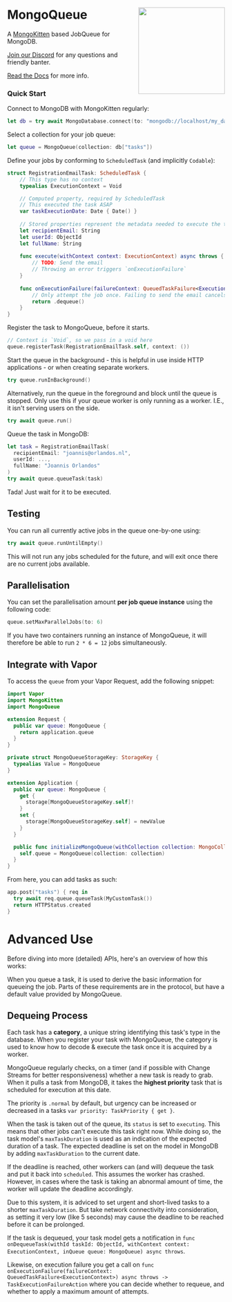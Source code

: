 # <img height="200px" style="float: right;" src="https://user-images.githubusercontent.com/1951674/224335889-c6345081-fef9-4b01-95ba-c3a718aa91e9.png" /> MongoQueue

A [MongoKitten](https://github.com/orlandos-nl/MongoKitten) based JobQueue for MongoDB.

[Join our Discord](https://discord.gg/H6799jh) for any questions and friendly banter.

[Read the Docs](https://swiftpackageindex.com/orlandos-nl/MongoQueue/main/documentation/mongoqueue) for more info.

### Quick Start

Connect to MongoDB with MongoKitten regularly:

```swift
let db = try await MongoDatabase.connect(to: "mongodb://localhost/my_database")
```

Select a collection for your job queue:

```swift
let queue = MongoQueue(collection: db["tasks"])
```

Define your jobs by conforming to `ScheduledTask` (and implicitly `Codable`):

```swift
struct RegistrationEmailTask: ScheduledTask {
    // This type has no context
    typealias ExecutionContext = Void

    // Computed property, required by ScheduledTask
    // This executed the task ASAP
    var taskExecutionDate: Date { Date() }
    
    // Stored properties represent the metadata needed to execute the task
    let recipientEmail: String
    let userId: ObjectId
    let fullName: String
    
    func execute(withContext context: ExecutionContext) async throws {
        // TODO: Send the email
        // Throwing an error triggers `onExecutionFailure`
    }
    
    func onExecutionFailure(failureContext: QueuedTaskFailure<ExecutionContext>) async throws -> TaskExecutionFailureAction {
        // Only attempt the job once. Failing to send the email cancels the job
        return .dequeue()
    }
}
```

Register the task to MongoQueue, before it starts.

```swift
// Context is `Void`, so we pass in a void here
queue.registerTask(RegistrationEmailTask.self, context: ())
```

Start the queue in the background - this is helpful in use inside HTTP applications - or when creating separate workers.

```swift
try queue.runInBackground()
```

Alternatively, run the queue in the foreground and block until the queue is stopped. Only use this if your queue worker is only running as a worker. I.E., it isn't serving users on the side.

```swift
try await queue.run()
```

Queue the task in MongoDB:

```swift
let task = RegistrationEmailTask(
  recipientEmail: "joannis@orlandos.nl",
  userId: ...,
  fullName: "Joannis Orlandos"
)
try await queue.queueTask(task)
```

Tada! Just wait for it to be executed.

## Testing

You can run all currently active jobs in the queue one-by-one using:

```swift
try await queue.runUntilEmpty()
``` 

This will not run any jobs scheduled for the future, and will exit once there are no current jobs available.

## Parallelisation

You can set the parallelisation amount **per job queue instance** using the following code:

```swift
queue.setMaxParallelJobs(to: 6)
```

If you have two containers running an instance of MongoQueue, it will therefore be able to run `2 * 6 = 12` jobs simultaneously.

## Integrate with Vapor

To access the `queue` from your Vapor Request, add the following snippet:

```swift
import Vapor
import MongoKitten
import MongoQueue

extension Request {
  public var queue: MongoQueue {
    return application.queue
  }
}

private struct MongoQueueStorageKey: StorageKey {
  typealias Value = MongoQueue
}

extension Application {
  public var queue: MongoQueue {
    get {
      storage[MongoQueueStorageKey.self]!
    }
    set {
      storage[MongoQueueStorageKey.self] = newValue
    }
  }

  public func initializeMongoQueue(withCollection collection: MongoCollection) {
    self.queue = MongoQueue(collection: collection)
  }
}
```

From here, you can add tasks as such:

```swift
app.post("tasks") { req in
  try await req.queue.queueTask(MyCustomTask())
  return HTTPStatus.created
}
```

# Advanced Use

Before diving into more (detailed) APIs, here's an overview of how this works:

When you queue a task, it is used to derive the basic information for queueing the job. Parts of these requirements are in the protocol, but have a default value provided by MongoQueue.

## Dequeing Process

Each task has a **category**, a unique string identifying this task's type in the database. When you register your task with MongoQueue, the category is used to know how to decode & execute the task once it is acquired by a worker.

MongoQueue regularly checks, on a timer (and if possible with Change Streams for better responsiveness) whether a new task is ready to grab. When it pulls a task from MongoDB, it takes the **highest priority** task that is scheduled for execution at this date.

The priority is `.normal` by default, but urgency can be increased or decreased in a tasks `var priority: TaskPriority { get }`.

When the task is taken out of the queue, its `status` is set to `executing`. This means that other jobs can't execute this task right now. While doing so, the task model's `maxTaskDuration` is used as an indication of the expected duration of a task. The expected deadline is set on the model in MongoDB by adding `maxTaskDuration` to the current date.

If the deadline is reached, other workers can (and will) dequeue the task and put it back into `scheduled`. This assumes the worker has crashed. However, in cases where the task is taking an abnormal amount of time, the worker will update the deadline accordingly.

Due to this system, it is adviced to set urgent and short-lived tasks to a shorter `maxTaskDuration`. But take network connectivity into consideration, as setting it very low (like 5 seconds) may cause the deadline to be reached before it can be prolonged.

If the task is dequeued, your task model gets a notification in `func onDequeueTask(withId taskId: ObjectId, withContext context: ExecutionContext, inQueue queue: MongoQueue) async throws`.

Likewise, on execution failure you get a call on `func onExecutionFailure(failureContext: QueuedTaskFailure<ExecutionContext>) async throws -> TaskExecutionFailureAction` where you can decide whether to requeue, and whether to apply a maximum amount of attempts.

